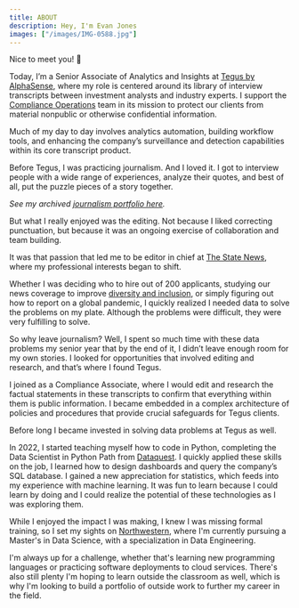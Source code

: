 ```yaml
---
title: ABOUT
description: Hey, I'm Evan Jones
images: ["/images/IMG-0588.jpg"]
---
```


Nice to meet you! :wave:

Today, I’m a Senior Associate of Analytics and Insights at <a href="https://www.tegus.com/" target="_blank">Tegus by AlphaSense</a>, where my role is centered around its library of interview transcripts between investment analysts and industry experts. I support the <a href="https://www.tegus.com/compliance" target="_blank">Compliance Operations</a> team in its mission to protect our clients from material nonpublic or otherwise confidential information. 

Much of my day to day involves analytics automation, building workflow tools, and enhancing the company’s surveillance and detection capabilities within its core transcript product.

Before Tegus, I was practicing journalism. And I loved it. I got to interview people with a wide range of experiences, analyze their quotes, and best of all, put the puzzle pieces of a story together.

*See my archived <a href="https://e77jones.wixsite.com/journalism-archive" target="_blank">journalism portfolio here</a>.*

But what I really enjoyed was the editing. Not because I liked correcting punctuation, but because it was an ongoing exercise of collaboration and team building. 

It was that passion that led me to be editor in chief at <a href="https://statenews.com/" target="_blank">The State News</a>, where my professional interests began to shift.  

Whether I was deciding who to hire out of 200 applicants, studying our news coverage to improve <a href="https://statenews.com/article/2021/04/2021-spring-diversity-report?ct=content_open&cv=cbox_latest" target="_blank">diversity and inclusion</a>, or simply figuring out how to report on a global pandemic, I quickly realized I needed data to solve the problems on my plate. Although the problems were difficult, they were very fulfilling to solve. 

So why leave journalism? Well, I spent so much time with these data problems my senior year that by the end of it, I didn’t leave enough room for my own stories. I looked for opportunities that involved editing and research, and that’s where I found Tegus.

I joined as a Compliance Associate, where I would edit and research the factual statements in these transcripts to confirm that everything within them is public information. I became embedded in a complex architecture of policies and procedures that provide crucial safeguards for Tegus clients.

Before long I became invested in solving data problems at Tegus as well. 

In 2022, I started teaching myself how to code in Python, completing the Data Scientist in Python Path from <a href="https://www.dataquest.io/path/data-scientist/" target="_blank">Dataquest</a>. I quickly applied these skills on the job, I learned how to design dashboards and query the company’s SQL database. I gained a new appreciation for statistics, which feeds into my experience with machine learning. It was fun to learn because I could learn by doing and I could realize the potential of these technologies as I was exploring them.

While I enjoyed the impact I was making, I knew I was missing formal training, so I set my sights on <a href="https://sps.northwestern.edu/masters/data-science/index.php" target="_blank">Northwestern</a>, where I'm currently pursuing a Master's in Data Science, with a specialization in Data Engineering.

I'm always up for a challenge, whether that's learning new programming languages or practicing software deployments to cloud services. There's also still plenty I'm hoping to learn outside the classroom as well, which is why I'm looking to build a portfolio of outside work to further my career in the field. 
